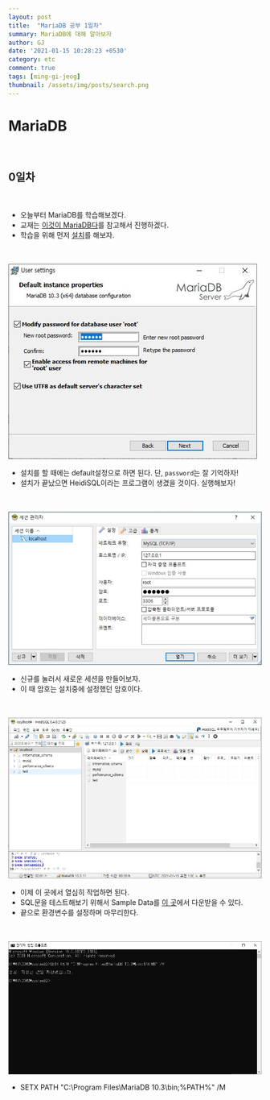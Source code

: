 ```yaml
---
layout: post
title:  "MariaDB 공부 1일차"
summary: MariaDB에 대해 알아보자
author: GJ
date: '2021-01-15 10:28:23 +0530'
category: etc
comment: true
tags: [ming-gi-jeog]
thumbnail: /assets/img/posts/search.png
---
```


# MariaDB

　

## 0일차

　


* 오늘부터 MariaDB를 학습해보겠다.
* 교재는 [이것이 MariaDB다](https://www.hanbit.co.kr/store/books/look.php?p_code=B1764282969)를 참고해서 진행하겠다.
* 학습을 위해 먼저 [설치](https://downloads.mariadb.org/interstitial/mariadb-10.3.11/winx64-packages/mariadb-10.3.11-winx64.msi/from/https%3A//archive.mariadb.org/)를 해보자.

　

<img src="https://github.com/sohn0356-git/sohn0356-git.github.io/blob/master/_posts/md-images/mariadb_0%EC%9D%BC%EC%B0%A8_01.JPG?raw=true">

* 설치를 할 때에는 default설정으로 하면 된다. 단, `password`는 잘 기억하자!
* 설치가 끝났으면 HeidiSQL이라는 프로그램이 생겼을 것이다. 실행해보자!

　

<img src="https://github.com/sohn0356-git/sohn0356-git.github.io/blob/master/_posts/md-images/mariadb_0%EC%9D%BC%EC%B0%A8_02.JPG?raw=true">

* 신규를 눌러서 새로운 세션을 만들어보자.
* 이 때 암호는 설치중에 설정했던 암호이다.

　

<img src="https://github.com/sohn0356-git/sohn0356-git.github.io/blob/master/_posts/md-images/mariadb_0%EC%9D%BC%EC%B0%A8_03.JPG?raw=true">

* 이제 이 곳에서 열심히 작업하면 된다.
* SQL문을 테스트해보기 위해서 Sample Data를 [이 곳](https://github.com/datacharmer/test_db)에서 다운받을 수 있다.
* 끝으로 환경변수를 설정하며 마무리한다.

　

<img src="https://github.com/sohn0356-git/sohn0356-git.github.io/blob/master/_posts/md-images/mariadb_0%EC%9D%BC%EC%B0%A8_04.JPG?raw=true">

* SETX PATH "C:\Program Files\MariaDB 10.3\bin;%PATH%" /M
